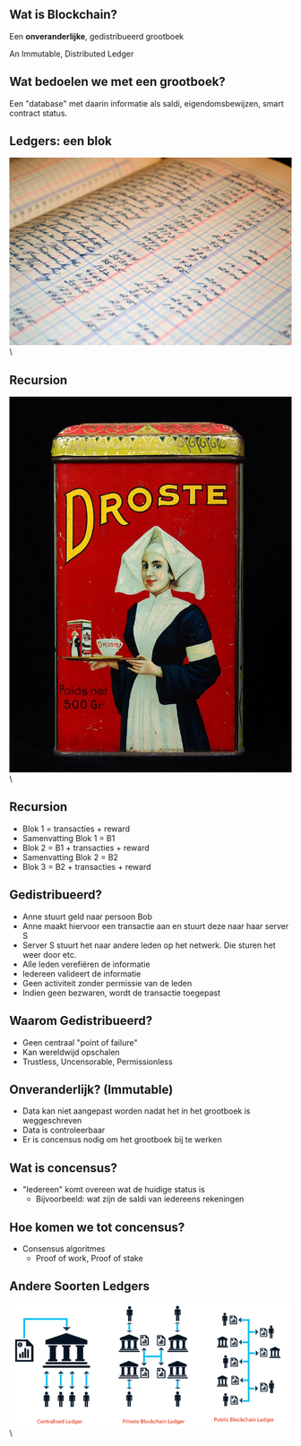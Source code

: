 ## Wat is Blockchain?

Een **onveranderlijke**, gedistribueerd grootboek

An Immutable, Distributed Ledger

## Wat bedoelen we met een grootboek?

Een "database" met daarin informatie als saldi, eigendomsbewijzen, smart
contract status.

## Ledgers: een blok

![example ledger](ledger_paper.jpg)\ 

## Recursion

![recursion](recursion.jpg)\ 

## Recursion
* Blok 1 = transacties + reward
* Samenvatting Blok 1 = B1
* Blok 2 = B1 + transacties + reward
* Samenvatting Blok 2 = B2
* Blok 3 = B2 + transacties + reward

## Gedistribueerd?

* Anne stuurt geld naar persoon Bob
* Anne maakt hiervoor een transactie aan en stuurt deze naar haar
    server S
* Server S stuurt het naar andere leden op het netwerk. Die sturen het
    weer door etc.
* Alle leden verefiëren de informatie
* Iedereen valideert de informatie
* Geen activiteit zonder permissie van de leden
* Indien geen bezwaren, wordt de transactie toegepast

## Waarom Gedistribueerd?

* Geen centraal "point of failure"
* Kan wereldwijd opschalen
* Trustless, Uncensorable, Permissionless

## Onveranderlijk? (Immutable)

* Data kan niet aangepast worden nadat het in het grootboek is weggeschreven
* Data is controleerbaar
* Er is concensus nodig om het grootboek bij te werken

## Wat is concensus?

* "Iedereen" komt overeen wat de huidige status is
    + Bijvoorbeeld: wat zijn de saldi van iedereens rekeningen

## Hoe komen we tot concensus?

* Consensus algoritmes
    + Proof of work, Proof of stake

## Andere Soorten Ledgers

![ledger](ledgers.jpg)\ 
